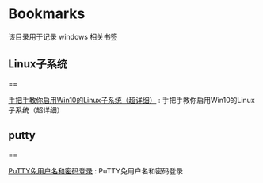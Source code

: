 # Bookmarks
该目录用于记录 windows 相关书签

## Linux子系统
==

[手把手教你启用Win10的Linux子系统（超详细）](https://blog.csdn.net/zhangdongren/article/details/82663977) : 手把手教你启用Win10的Linux子系统（超详细） 




## putty
==

[PuTTY免用户名和密码登录](https://jingyan.baidu.com/article/e3c78d64883e313c4c85f5ea.html) : PuTTY免用户名和密码登录 


